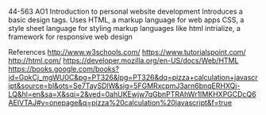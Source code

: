 44-563 AO1 Introduction to personal website development
Introduces a basic design tags.
Uses
HTML, a markup language for web apps
CSS, a style sheet language for styling markup languages like html
intrialize, a framework for responsive web design

References
http://www.w3schools.com/
https://www.tutorialspoint.com/
http://html.com/
https://developer.mozilla.org/en-US/docs/Web/HTML
https://books.google.com/books?id=GpkCj_mgWU0C&pg=PT326&lpg=PT326&dq=pizza+calculation+javascript&source=bl&ots=Se7TaySDlW&sig=5FGMRxcpmJ3arn6bnqERHXQj-LQ&hl=en&sa=X&sqi=2&ved=0ahUKEwjw7qGbnPTRAhWr1IMKHXPGCDcQ6AEIVTAJ#v=onepage&q=pizza%20calculation%20javascript&f=true
